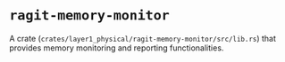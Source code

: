 # `ragit-memory-monitor`

A crate (`crates/layer1_physical/ragit-memory-monitor/src/lib.rs`) that provides memory monitoring and reporting functionalities.